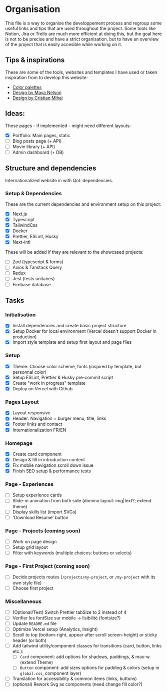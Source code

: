 # Organisation

This file is a way to organise the developpement process and regroup some useful links and tips that are used throughout the project. Some tools like Notion, Jira or Trello are much more efficient at doing this, but the goal here is not to be precise and have a strict organisation, but to have an overview of the project that is easily accesible while working on it.

## Tips & inspirations

These are some of the tools, websites and templates I have used or taken inspiration from to develop this website:

- [Color palettes](https://coolors.co/34a1bc-2f819a-145169-0b2c3e-ffeb34-ffc229-d9990d-ad8226)
- [Design by Maya Nelson](https://www.wix.com/website-template/view/html/2622?originUrl=https%3A%2F%2Fwww.wix.com%2Fwebsite%2Ftemplates%2Fhtml%2Fportfolio-cv&tpClick=view_button&esi=bab18c59-35d9-412d-986c-991e8416c5c8)
- [Design by Cristian Mihai](https://www.youtube.com/watch?v=Rew98iFupBM)

## Ideas:

These pages - if implemented - might need different layouts: 

- [x] Portfolio: Main pages, static
- [ ] Blog posts page (+ API)
- [ ] Movie library (+ API)
- [ ] Admin dashboard (+ DB)

## Structure and dependencies

Internationalized website in with QoL dependencies.

### Setup & Dependencies

These are the current dependencies and environment setup on this project:  
- [x] Next.js
- [x] Typescript
- [x] TailwindCss
- [x] Docker
- [x] Prettier, ESLint, Husky
- [x] Next-intl

These will be added if they are relevant to the showcased projects:  
- [ ] Zod (typescript & forms)
- [ ] Axios & Tanstack Query
- [ ] Redux
- [ ] Jest (tests unitaires)
- [ ] Firebase database

## Tasks

### Initialisation

- [x] Install dependencies and create basic project structure
- [x] Setup Docker for local environment (Vercel doesn't support Docker in production)
- [x] Import style template and setup first layout and page files

### Setup

- [x] Theme: Choose color scheme, fonts (inspired by template, but personnal color)
- [x] Setup ESLint, Prettier & Husky pre-commit script
- [x] Create "work in progress" template
- [x] Deploy on Vercel with Github

### Pages Layout

- [x] Layout responsive
- [x] Header: Navigation + burger menu, title, links
- [x] Footer links and contact
- [x] Internationalization FR/EN

### Homepage

- [x] Create card component
- [x] Design & fill in introduction content
- [x] Fix mobile navigation scroll down issue
- [x] Finish SEO setup & performance tests

### Page - Experiences
- [ ] Setup experience cards
- [ ] Slide-in animation from both side (domino layout: img|text?; extend theme)
- [ ] Display skills list (import SVGs)
- [ ] 'Download Resume' button

### Page - Projects (coming soon)
- [ ] Work on page design
- [ ] Setup grid layout
- [ ] Filter with keywords (multiple choices: buttons or selects)
  
### Page - First Project (coming soon)
- [ ] Decide projects routes (`/projects/my-project`, or `/my-project` with its own style file)
- [ ] Choose first project

### Miscellaneous
- [ ] (Optional/Test) Switch Prettier tabSize to 2 instead of 4
- [ ] Verifier les fontSize sur mobile -> lisibilité (fontsize?)
- [ ] Update `README.md` file
- [ ] Optimize Vercel setup (Analytics, Insight)
- [ ] Scroll to top (bottom-right, appear after scroll screen-height) or sticky header (or both)
- [ ] Add tailwind utility/component classes for transitions (card, button, links etc.):
  - [ ] `Card` component: add options for shadows, paddings, & max-w (extend Theme)
  - [ ] `Button` component: add sizes options for padding & colors (setup in `global.css`, component layer)
- [ ] Translation for accessibility & common items (links, buttons)
- [ ] (optional) Rework Svg as components (need change fill color?)